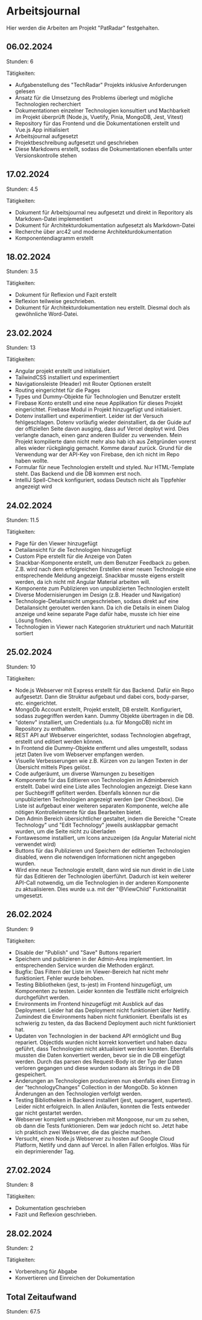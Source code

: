 # Arbeitsjournal
Hier werden die Arbeiten am Projekt "PatRadar" festgehalten.

## 06.02.2024
Stunden: 6

Tätigkeiten:

- Aufgabenstellung des "TechRadar" Projekts inklusive Anforderungen  gelesen
- Ansatz für die Umsetzung des Problems überlegt und mögliche Technologien recherchiert
- Dokumentationen einzelner Technologien konsultiert und Machbarkeit im Projekt überprüft (Node.js, Vuetify, Pinia, MongoDB, Jest, Vitest)
- Repository für das Frontend und die Dokumentationen erstellt und Vue.js App initialisiert
- Arbeitsjournal aufgesetzt
- Projektbeschreibung aufgesetzt und geschrieben
- Diese Markdowns erstellt, sodass die Dokumentationen ebenfalls unter Versionskontrolle stehen

## 17.02.2024
Stunden: 4.5

Tätigkeiten:

- Dokument für Arbeitsjournal neu aufgesetzt und direkt in Reporitory als Markdown-Datei implementiert
- Dokument für Architekturdokumentation aufgesetzt als Markdown-Datei
- Recherche über arc42 und moderne Architekturdokumentation
- Komponentendiagramm erstellt

## 18.02.2024
Stunden: 3.5

Tätigkeiten:

- Dokument für Reflexion und Fazit erstellt
- Reflexion teilweise geschrieben.
- Dokument für Architekturdokumentation neu erstellt. Diesmal doch als gewöhnliche Word-Datei.

## 23.02.2024
Stunden: 13

Tätigkeiten:
- Angular projekt erstellt und initialisiert.
- TailwindCSS installiert und experimentiert
- Navigationsleiste (Header) mit Router Optionen erstellt
- Routing eingerichtet für die Pages
- Types und Dummy-Objekte für Technologien und Benutzer erstellt
- Firebase Konto erstellt und eine neue Applikation für dieses Projekt eingerichtet.
Firebase Modul in Projekt hinzugefügt und initialisiert.
- Dotenv installiert und experimentiert. Leider ist der Versuch fehlgeschlagen.
Dotenv vorläufig wieder deinstalliert, da der Guide auf der offiziellen Seite davon ausging, 
dass auf Vercel deployt wird. Dies verlangte danach, einen ganz anderen Builder zu 
verwenden. Mein Projekt kompilierte dann nicht mehr also hab ich aus Zeitgründen vorerst 
alles wieder rückgängig gemacht. Komme darauf zurück.
Grund für die Verwendung war der API-Key von Firebase, den ich nicht im Repo haben wollte.
- Formular für neue Technologien erstellt und styled. Nur HTML-Template steht.
Das Backend und die DB kommen erst noch.
- IntelliJ Spell-Check konfiguriert, sodass Deutsch nicht als Tippfehler angezeigt wird

## 24.02.2024
Stunden: 11.5

Tätigkeiten:
- Page für den Viewer hinzugefügt
- Detailansicht für die Technologien hinzugefügt
- Custom Pipe erstellt für die Anzeige von Daten
- Snackbar-Komponente erstellt, um dem Benutzer Feedback zu geben.
Z.B. wird nach dem erfolgreichen Erstellen einer neuen Technologie 
eine entsprechende Meldung angezeigt. Snackbar musste eigens erstellt werden, 
da ich nicht mit Angular Material arbeiten will.
- Komponente zum Publizieren von unpublizierten Technologien erstellt
- Diverse Modernisierungen im Design (z.B. Header und Navigation)
- Technologie-Detailansicht umgeschrieben, sodass direkt auf eine Detailansicht 
geroutet werden kann. Da ich die Details in einem Dialog anzeige und keine separate 
Page dafür habe, musste ich hier eine Lösung finden.
- Technologien in Viewer nach Kategorien strukturiert und nach Maturität sortiert

## 25.02.2024
Stunden: 10

Tätigkeiten:
- Node.js Webserver mit Express erstellt für das Backend.
Dafür ein Repo aufgesetzt. Dann die Struktur aufgebaut und dabei cors, body-parser, etc. eingerichtet.
- MongoDb Account erstellt, Projekt erstellt, DB erstellt. Konfiguriert, sodass zugegriffen werden kann. 
Dummy Objekte übertragen in die DB.
- "dotenv" installiert, um Credentials (u.a. für MongoDB) nicht im Repository zu enthalten.
- REST API auf Webserver eingerichtet, sodass Technologien abgefragt, erstellt und editiert werden können.
- In Frontend die Dummy-Objekte entfernt und alles umgestellt, sodass jetzt Daten live vom Webserver empfangen werden.
- Visuelle Verbesserungen wie z.B. Kürzen von zu langen Texten in der Übersicht mittels Pipes gelöst.
- Code aufgeräumt, um diverse Warnungen zu beseitigen
- Komponente für das Editieren von Technologien im Adminbereich erstellt. 
Dabei wird eine Liste alles Technologien angezeigt. Diese kann per Suchbegriff gefiltert werden. 
Ebenfalls können nur die unpublizierten Technologien angezeigt werden (per Checkbox). 
Die Liste ist aufgebaut einer weiteren separaten Komponente, welche alle nötigen Kontrollelemente für das 
Bearbeiten bietet.
- Den Admin Bereich übersichtlicher gestaltet, indem die Bereiche "Create Technology" und 
"Edit Technology" jeweils ausklappbar gemacht wurden, um die Seite nicht zu überladen
- Fontawesome installiert, um Icons anzuzeigen (da Angular Material nicht verwendet wird)
- Buttons für das Publizieren und Speichern der editierten Technologien disabled, wenn die notwendigen Informationen 
nicht angegeben wurden.
- Wird eine neue Technologie erstellt, dann wird sie nun direkt in die Liste für das Editieren der Technologien überführt.
Dadurch ist kein weiterer API-Call notwendig, um die Technologien in der anderen Komponente zu aktualisieren. 
Dies wurde u.a. mit der "@ViewChild" Funktionalität umgesetzt.

## 26.02.2024
Stunden: 9

Tätigkeiten:
- Disable der "Publish" und "Save" Buttons repariert
- Speichern und publizieren in der Admin-Area implementiert. Im entsprechenden Service wurden die Methoden ergänzt.
- Bugfix: Das Filtern der Liste im Viewer-Bereich hat nicht mehr funktioniert. Fehler wurde behoben.
- Testing Bibliotheken (jest, ts-jest) im Frontend hinzugefügt, um Komponenten zu testen. 
Leider konnten die Testfälle nicht erfolgreich durchgeführt werden.
- Environments im Frontend hinzugefügt mit Ausblick auf das Deployment. Leider hat das Deployment nicht funktioniert 
über Netlify. Zumindest die Environments haben nicht funktioniert. Ebenfalls ist es schwierig zu testen, da das Backend 
Deployment auch nicht funktioniert hat.
- Updaten von Technologien in der backend API ermöglicht und Bug repariert. ObjectIds wurden nicht korrekt konvertiert 
und haben dazu geführt, dass Technologien nicht aktualisiert werden konnten. Ebenfalls mussten die Daten konvertiert werden, 
bevor sie in die DB eingefügt werden. Durch das parsen des Request-Body ist der Typ der Daten verloren gegangen und diese wurden 
sodann als Strings in die DB gespeichert.
- Änderungen an Technologien produzieren nun ebenfalls einen Eintrag in der "technologyChanges" Collection in der MongoDb. 
So können Änderungen an den Technologien verfolgt werden.
- Testing Bibliotheken in Backend installiert (jest, superagent, supertest). Leider nicht erfolgreich. In allen Anläufen, 
konnten die Tests entweder gar nicht gestartet werden.
- Webserver komplett umgeschrieben mit Mongoose, nur um zu sehen, ob dann die Tests funktionieren. Dem war jedoch nicht so. 
Jetzt habe ich praktisch zwei Webserver, die das gleiche machen.
- Versucht, einen Node.js Webserver zu hosten auf Google Cloud Platform, Netlify und dann auf Vercel. In allen Fällen erfolglos.
Was für ein deprimierender Tag.

## 27.02.2024
Stunden: 8

Tätigkeiten:
- Dokumentation geschrieben
- Fazit und Reflexion geschrieben.

## 28.02.2024
Stunden: 2

Tätigkeiten:
- Vorbereitung für Abgabe
- Konvertieren und Einreichen der Dokumentation

## Total Zeitaufwand
Stunden: 67.5
